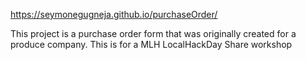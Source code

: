 https://seymonegugneja.github.io/purchaseOrder/


This project is a purchase order form that was originally created for a produce company. This is for a MLH LocalHackDay Share workshop
